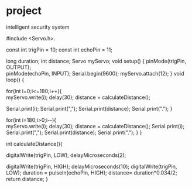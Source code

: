 # project
intelligent security system

#include <Servo.h>. 

const int trigPin = 10;
const int echoPin = 11;

long duration;
int distance;
Servo myServo; 
void setup() {
  pinMode(trigPin, OUTPUT);  
  pinMode(echoPin, INPUT); 
  Serial.begin(9600);
  myServo.attach(12); 
}
void loop() {
  
  for(int i=0;i<=180;i++){  
  myServo.write(i);
  delay(30);
  distance = calculateDistance();
  
  Serial.print(i); 
  Serial.print(",");
  Serial.print(distance);
  Serial.print("."); 
  }
  
  for(int i=180;i>0;i--){  
  myServo.write(i);
  delay(30);
  distance = calculateDistance();
  Serial.print(i);
  Serial.print(",");
  Serial.print(distance);
  Serial.print(".");
  }
}

int calculateDistance(){ 
  
  digitalWrite(trigPin, LOW); 
  delayMicroseconds(2);

  digitalWrite(trigPin, HIGH); 
  delayMicroseconds(10);
  digitalWrite(trigPin, LOW);
  duration = pulseIn(echoPin, HIGH); 
  distance= duration*0.034/2;
  return distance;
}
